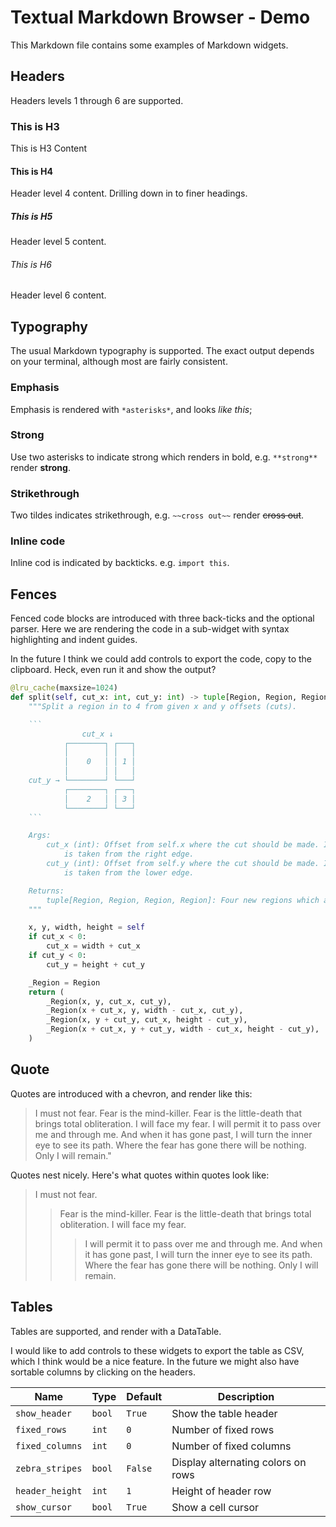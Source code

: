 # Textual Markdown Browser - Demo

This Markdown file contains some examples of Markdown widgets.

## Headers

Headers levels 1 through 6 are supported.

### This is H3

This is H3 Content

#### This is H4

Header level 4 content. Drilling down in to finer headings.

##### This is H5

Header level 5 content.

###### This is H6

Header level 6 content.

## Typography

The usual Markdown typography is supported. The exact output depends on your terminal, although most are fairly consistent.

### Emphasis

Emphasis is rendered with `*asterisks*`, and looks *like this*;

### Strong

Use two asterisks to indicate strong which renders in bold, e.g. `**strong**` render **strong**.

### Strikethrough

Two tildes indicates strikethrough, e.g. `~~cross out~~` render ~~cross out~~.

### Inline code ###

Inline cod is indicated by backticks. e.g. `import this`.

## Fences

Fenced code blocks are introduced with three back-ticks and the optional parser. Here we are rendering the code in a sub-widget with syntax highlighting and indent guides.

In the future I think we could add controls to export the code, copy to the clipboard. Heck, even run it and show the output?

```python
@lru_cache(maxsize=1024)
def split(self, cut_x: int, cut_y: int) -> tuple[Region, Region, Region, Region]:
    """Split a region in to 4 from given x and y offsets (cuts).

    ```
                cut_x ↓
            ┌────────┐ ┌───┐
            │        │ │   │
            │    0   │ │ 1 │
            │        │ │   │
    cut_y → └────────┘ └───┘
            ┌────────┐ ┌───┐
            │    2   │ │ 3 │
            └────────┘ └───┘
    ```

    Args:
        cut_x (int): Offset from self.x where the cut should be made. If negative, the cut
            is taken from the right edge.
        cut_y (int): Offset from self.y where the cut should be made. If negative, the cut
            is taken from the lower edge.

    Returns:
        tuple[Region, Region, Region, Region]: Four new regions which add up to the original (self).
    """

    x, y, width, height = self
    if cut_x < 0:
        cut_x = width + cut_x
    if cut_y < 0:
        cut_y = height + cut_y

    _Region = Region
    return (
        _Region(x, y, cut_x, cut_y),
        _Region(x + cut_x, y, width - cut_x, cut_y),
        _Region(x, y + cut_y, cut_x, height - cut_y),
        _Region(x + cut_x, y + cut_y, width - cut_x, height - cut_y),
    )
```

## Quote

Quotes are introduced with a chevron, and render like this:

> I must not fear.
> Fear is the mind-killer.
> Fear is the little-death that brings total obliteration.
> I will face my fear.
> I will permit it to pass over me and through me.
> And when it has gone past, I will turn the inner eye to see its path.
> Where the fear has gone there will be nothing. Only I will remain."

Quotes nest nicely. Here's what quotes within quotes look like:

> I must not fear.
> > Fear is the mind-killer.
> > Fear is the little-death that brings total obliteration.
> > I will face my fear.
> > > I will permit it to pass over me and through me.
> > > And when it has gone past, I will turn the inner eye to see its path.
> > > Where the fear has gone there will be nothing. Only I will remain.

## Tables

Tables are supported, and render with a DataTable.

I would like to add controls to these widgets to export the table as CSV, which I think would be a nice feature. In the future we might also have sortable columns by clicking on the headers.


| Name            | Type   | Default | Description                        |
| --------------- | ------ | ------- | ---------------------------------- |
| `show_header`   | `bool` | `True`  | Show the table header              |
| `fixed_rows`    | `int`  | `0`     | Number of fixed rows               |
| `fixed_columns` | `int`  | `0`     | Number of fixed columns            |
| `zebra_stripes` | `bool` | `False` | Display alternating colors on rows |
| `header_height` | `int`  | `1`     | Height of header row               |
| `show_cursor`   | `bool` | `True`  | Show a cell cursor                 |
